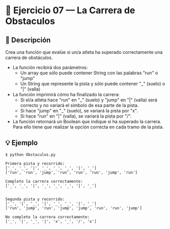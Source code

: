 # 🧮 Ejercicio 07 — La Carrera de Obstaculos

## 📌 Descripción

  Crea una función que evalúe si un/a atleta ha superado correctamente una
  carrera de obstáculos.
  - La función recibirá dos parámetros:
       - Un array que sólo puede contener String con las palabras
         "run" o "jump"
       - Un String que represente la pista y sólo puede contener "_" (suelo)
         o "|" (valla)
  - La función imprimirá cómo ha finalizado la carrera:
       - Si el/a atleta hace "run" en "_" (suelo) y "jump" en "|" (valla)
         será correcto y no variará el símbolo de esa parte de la pista.
       - Si hace "jump" en "_" (suelo), se variará la pista por "x".
       - Si hace "run" en "|" (valla), se variará la pista por "/".
  - La función retornará un Boolean que indique si ha superado la carrera.
  Para ello tiene que realizar la opción correcta en cada tramo de la pista.



## 💡 Ejemplo

    
    $ python Obstaculos.py

    Primera pista y recorrido: 
    ['_', '_', '|', '_', '_', '_', '|', '_']
    ['run', 'run', 'jump', 'run', 'run', 'run', 'jump', 'run']

    Completo la carrera correctamente:
    ['_', '_', '|', '_', '_', '_', '|', '_']


    Segunda pista y recorrido:
    ['_', '|', '_', '|', '_', '_', '|', '_']
    ['run', 'jump', 'run', 'jump', 'jump', 'run', 'run', 'jump']

    No completo la carrera correctamente:
    ['_', '|', '_', '|', 'x', '_', '/', 'x']
